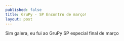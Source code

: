 ```yaml
---
published: false
title: GruPy - SP Encontro de março!
layout: post
---
```

Sim galera, eu fui ao GruPy SP especial final de março 